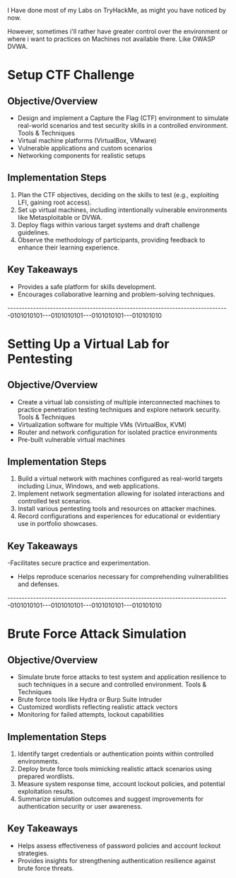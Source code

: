 I Have done most of my Labs on TryHackMe, as might you have noticed by now. 

However, sometimes i'll rather have greater control over the environment or where i want to practices on Machines not available there. Like OWASP DVWA.

# Setup CTF Challenge

## Objective/Overview

- Design and implement a Capture the Flag (CTF) environment to simulate real-world scenarios and test security skills in a controlled environment. Tools & Techniques
- Virtual machine platforms (VirtualBox, VMware)
- Vulnerable applications and custom scenarios
- Networking components for realistic setups

## Implementation Steps

1. Plan the CTF objectives, deciding on the skills to test (e.g., exploiting LFI, gaining root access).
2. Set up virtual machines, including intentionally vulnerable environments like Metasploitable or DVWA.
3. Deploy flags within various target systems and draft challenge guidelines.
4. Observe the methodology of participants, providing feedback to enhance their learning experience.

## Key Takeaways

- Provides a safe platform for skills development.
- Encourages collaborative learning and problem-solving techniques.

------------------------------------------------------------------------------0101010101---0101010101---0101010101---010101010

# Setting Up a Virtual Lab for Pentesting

## Objective/Overview

- Create a virtual lab consisting of multiple interconnected machines to practice penetration testing techniques and explore network security. Tools & Techniques
- Virtualization software for multiple VMs (VirtualBox, KVM)
- Router and network configuration for isolated practice environments
- Pre-built vulnerable virtual machines

## Implementation Steps

1. Build a virtual network with machines configured as real-world targets including Linux, Windows, and web applications.
2. Implement network segmentation allowing for isolated interactions and controlled test scenarios.
3. Install various pentesting tools and resources on attacker machines.
4. Record configurations and experiences for educational or evidentiary use in portfolio showcases.

## Key Takeaways

-Facilitates secure practice and experimentation.
- Helps reproduce scenarios necessary for comprehending vulnerabilities and defenses.

------------------------------------------------------------------------------0101010101---0101010101---0101010101---010101010
# Brute Force Attack Simulation

## Objective/Overview

- Simulate brute force attacks to test system and application resilience to such techniques in a secure and controlled environment. Tools & Techniques
- Brute force tools like Hydra or Burp Suite Intruder
- Customized wordlists reflecting realistic attack vectors
- Monitoring for failed attempts, lockout capabilities

## Implementation Steps

1. Identify target credentials or authentication points within controlled environments.
2. Deploy brute force tools mimicking realistic attack scenarios using prepared wordlists.
3. Measure system response time, account lockout policies, and potential exploitation results.
4. Summarize simulation outcomes and suggest improvements for authentication security or user awareness.

## Key Takeaways

- Helps assess effectiveness of password policies and account lockout strategies.
- Provides insights for strengthening authentication resilience against brute force threats.
